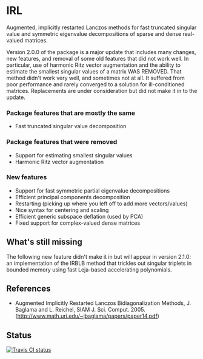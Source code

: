# IRL

Augmented, implicitly restarted Lanczos methods for fast truncated singular
value and symmetric eigenvalue decompositions of sparse and dense real-valued
matrices.

Version 2.0.0 of the package is a major update that includes many changes, new
features, and removal of some old features that did not work well. In
particular, use of harmonic Ritz vector augmentation and the ability to
estimate the smallest singular values of a matrix WAS REMOVED. That method
didn't work very well, and sometimes not at all. It suffered from poor
performance and rarely converged to a solution for ill-conditioned matrices.
Replacements are under consideration but did not make it in to the update.

### Package features that are mostly the same
- Fast truncated singular value decomposition

### Package features that were removed
- Support for estimating smallest singular values
- Harmonic Ritz vector augmentation

### New features
- Support for fast symmetric partial eigenvalue decompositions
- Efficient principal components decomposition
- Restarting (picking up where you left off to add more vectors/values)
- Nice syntax for centering and scaling
- Efficient generic subspace deflation (used by PCA)
- Fixed support for complex-valued dense matrices

## What's still missing

The following new feature didn't make it in but will appear in version 2.1.0:
an implementation of the IRBLB method that trickles out singular triplets in
bounded memory using fast Leja-based accelerating polynomials.

## References

* Augmented Implicitly Restarted Lanczos Bidiagonalization Methods, J. Baglama and L. Reichel, SIAM J. Sci. Comput. 2005. (http://www.math.uri.edu/~jbaglama/papers/paper14.pdf)


## Status
<a href="https://travis-ci.org/bwlewis/IRL">
<img src="https://travis-ci.org/bwlewis/IRL.svg?branch=master" alt="Travis CI status"></img>
</a>
